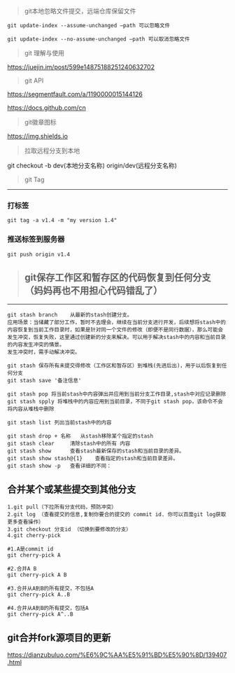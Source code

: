 > git本地忽略文件提交，远端仓库保留文件

```
git update-index --assume-unchanged –path 可以忽略文件

git update-index --no-assume-unchanged –path 可以取消忽略文件

```

> git 理解与使用

https://juejin.im/post/599e14875188251240632702

> git API

https://segmentfault.com/a/1190000015144126

https://docs.github.com/cn

> git徽章图标

https://img.shields.io

> 拉取远程分支到本地

git checkout -b dev(本地分支名称) origin/dev(远程分支名称)

> git Tag
***
### 打标签
```
git tag -a v1.4 -m "my version 1.4"
```

### 推送标签到服务器
```
git push origin v1.4
```

> ## git保存工作区和暂存区的代码恢复到任何分支（妈妈再也不用担心代码错乱了）
***
```
git stash branch    从最新的stash创建分支。
应用场景：当储藏了部分工作，暂时不去理会，继续在当前分支进行开发，后续想将stash中的内容恢复到当前工作目录时，如果是针对同一个文件的修改（即便不是同行数据），那么可能会发生冲突，恢复失败，这里通过创建新的分支来解决。可以用于解决stash中的内容和当前目录的内容发生冲突的情景。
发生冲突时，需手动解决冲突。
```

```
git stash 保存所有未提交得修改（工作区和暂存区）到堆栈(先进后出)，用于以后恢复到任何分支
git stash save '备注信息'
```

```
git stash pop 将当前stash中内容弹出并应用到当前分支工作目录,stash中对应记录删除
git stash spply 将堆栈中的内容应用到当前目录，不同于git stash pop，该命令不会将内容从堆栈中删除
```

```
git stash list 列出当前stash中的内容
```

```
git stash drop + 名称   从stash移除某个指定的stash
git stash clear     清除stash中的所有 内容
git stash show      查看stash最新保存的stash和当前目录的差异。
git stash show stash@{1}    查看指定的stash和当前目录差异。
git stash show -p   查看详细的不同：

```

## 合并某个或某些提交到其他分支
```
1.git pull（下拉所有分支代码，预防冲突）
2.git log （查看提交的信息,复制你要合的提交的 commit id. 你可以百度git log获取更多查看操作）
3.git checkout 分支id （切换到要修改的分支）
4.git cherry-pick

#1.A是commit id
git cherry-pick A 

#2.合并A B
git cherry-pick A B 

#3.合并从A到B的所有提交，不包括A
git cherry-pick A..B 

#4.合并从A到B的所有提交，包括A
git cherry-pick A^..B
```

## git合并fork源项目的更新
https://dianzubuluo.com/%E6%9C%AA%E5%91%BD%E5%90%8D/139407.html
